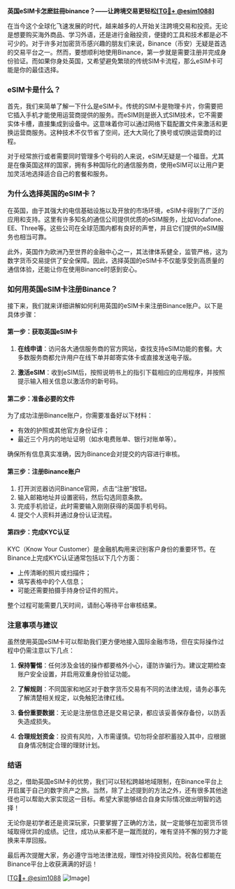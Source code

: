 **英国eSIM卡怎麽註冊binance？——让跨境交易更轻松[[TG💪+ @esim1088](https://t.me/s/esim1088)]**

在当今这个全球化飞速发展的时代，越来越多的人开始关注跨境交易和投资。无论是想要购买海外商品、学习外语，还是进行金融投资，便捷的工具和技术都是必不可少的。对于许多对加密货币感兴趣的朋友们来说，Binance（币安）无疑是首选的交易平台之一。然而，要想顺利地使用Binance，第一步就是需要注册并完成身份验证。而如果你身处英国，又希望避免繁琐的传统SIM卡流程，那么eSIM卡可能是你的最佳选择。

### eSIM卡是什么？

首先，我们来简单了解一下什么是eSIM卡。传统的SIM卡是物理卡片，你需要把它插入手机才能使用运营商提供的服务。而eSIM则是嵌入式SIM技术，它不需要实体卡槽，直接集成到设备中。这意味着你可以通过网络下载配置文件来激活和更换运营商服务。这种技术不仅节省了空间，还大大简化了换号或切换运营商的过程。

对于经常旅行或者需要同时管理多个号码的人来说，eSIM无疑是一个福音。尤其是在像英国这样的国家，拥有多种国际化的通信服务商，使用eSIM可以让用户更加灵活地选择适合自己的套餐和服务。

### 为什么选择英国的eSIM卡？

在英国，由于其强大的电信基础设施以及开放的市场环境，eSIM卡得到了广泛的应用和支持。这里有许多知名的通信公司提供优质的eSIM服务，比如Vodafone、EE、Three等。这些公司在全球范围内都有良好的声誉，并且它们提供的eSIM服务也相当可靠。

此外，英国作为欧洲乃至世界的金融中心之一，其法律体系健全，监管严格，这为数字货币交易提供了安全保障。因此，选择英国的eSIM卡不仅能享受到高质量的通信体验，还能让你在使用Binance时感到安心。

### 如何用英国eSIM卡注册Binance？

接下来，我们就来详细讲解如何利用英国的eSIM卡来注册Binance账户。以下是具体步骤：

#### 第一步：获取英国eSIM卡

1. **在线申请**：访问各大通信服务商的官方网站，查找支持eSIM功能的套餐。大多数服务商都允许用户在线下单并邮寄实体卡或直接发送电子版。
   
2. **激活eSIM**：收到eSIM后，按照说明书上的指引下载相应的应用程序，并按照提示输入相关信息以激活你的新号码。

#### 第二步：准备必要的文件

为了成功注册Binance账户，你需要准备好以下材料：
- 有效的护照或其他官方身份证件；
- 最近三个月内的地址证明（如水电费账单、银行对账单等）。

确保所有信息真实准确，因为Binance会对提交的内容进行审核。

#### 第三步：注册Binance账户

1. 打开浏览器访问Binance官网，点击“注册”按钮。
2. 输入邮箱地址并设置密码，然后勾选同意条款。
3. 完成手机验证，此时需要输入刚刚获得的英国手机号码。
4. 提交个人资料并通过身份认证流程。

#### 第四步：完成KYC认证

KYC（Know Your Customer）是金融机构用来识别客户身份的重要环节。在Binance上完成KYC认证通常包括以下几个方面：
- 上传清晰的照片或扫描件；
- 填写表格中的个人信息；
- 可能还需要拍摄手持身份证件的照片。

整个过程可能需要几天时间，请耐心等待平台审核结果。

### 注意事项与建议

虽然使用英国eSIM卡可以帮助我们更方便地接入国际金融市场，但在实际操作过程中仍需注意以下几点：

1. **保持警惕**：任何涉及金钱的操作都要格外小心，谨防诈骗行为。建议定期检查账户安全设置，并启用双重身份验证功能。

2. **了解规则**：不同国家和地区对于数字货币交易有不同的法律法规，请务必事先了解清楚相关规定，以免触犯法律红线。

3. **备份重要数据**：无论是注册信息还是交易记录，都应该妥善保存备份，以防丢失造成损失。

4. **合理规划资金**：投资有风险，入市需谨慎。切勿将全部积蓄投入其中，应根据自身情况制定合理的理财计划。

### 结语

总之，借助英国eSIM卡的优势，我们可以轻松跨越地域限制，在Binance平台上开启属于自己的数字资产之旅。当然，除了上述提到的方法之外，还有很多其他途径也可以帮助大家实现这一目标。希望大家能够结合自身实际情况做出明智的选择！

无论你是初学者还是资深玩家，只要掌握了正确的方法，就一定能够在加密货币领域取得优异的成绩。记住，成功从来都不是一蹴而就的，唯有坚持不懈的努力才能换来丰厚回报。

最后再次提醒大家，务必遵守当地法律法规，理性对待投资风险。祝各位都能在Binance平台上收获满满的好运！

[[TG💪+ @esim1088](https://t.me/s/esim1088) ![Image](https://i.postimg.cc/4NQfJmqS/Snipaste-2025-05-13-00-14-12.png)]